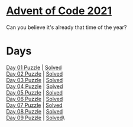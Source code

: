 # [Advent of Code 2021](https://adventofcode.com/2021/about)

Can you believe it's already that time of the year?

# Days

[Day 01 Puzzle](https://adventofcode.com/2021/day/1) | [Solved](day1/puzzle.py)\
[Day 02 Puzzle](https://adventofcode.com/2021/day/2) | [Solved](day2/puzzle.py)\
[Day 03 Puzzle](https://adventofcode.com/2021/day/3) | [Solved](day3/puzzle.py)\
[Day 04 Puzzle](https://adventofcode.com/2021/day/4) | [Solved](day4/puzzle.py)\
[Day 05 Puzzle](https://adventofcode.com/2021/day/5) | [Solved](day5/puzzle.py)\
[Day 06 Puzzle](https://adventofcode.com/2021/day/6) | [Solved](day6/puzzle.py)\
[Day 07 Puzzle](https://adventofcode.com/2021/day/7) | [Solved](day7/puzzle.py)\
[Day 08 Puzzle](https://adventofcode.com/2021/day/8) | [Solved](day8/puzzle.py)\
[Day 09 Puzzle](https://adventofcode.com/2021/day/9) | [Solved](day9/puzzle.py)\ 
<!-- [Day 10 Puzzle](https://adventofcode.com/2021/day/10) | [Solved](day10/puzzle.py)\ -->
<!-- [Day 11 Puzzle](https://adventofcode.com/2021/day/11) | [Solved](day11/puzzle.py)\ -->
<!-- [Day 12 Puzzle](https://adventofcode.com/2021/day/12) | [Solved](day12/puzzle.py)\ -->
<!-- [Day 13 Puzzle](https://adventofcode.com/2021/day/13) | [Solved](day13/puzzle.py)\ -->
<!-- [Day 14 Puzzle](https://adventofcode.com/2021/day/14) | [Solved](day14/puzzle.py)\ -->
<!-- [Day 15 Puzzle](https://adventofcode.com/2021/day/15) | [Solved](day15/puzzle.py)\ -->
<!-- [Day 16 Puzzle](https://adventofcode.com/2021/day/16) | [Solved](day16/puzzle.py)\ -->
<!-- [Day 17 Puzzle](https://adventofcode.com/2021/day/16) | [Solved](day17/puzzle.py)\ -->
<!-- [Day 18 Puzzle](https://adventofcode.com/2021/day/16) | [Solved](day18/puzzle.py)\ -->
<!-- [Day 19 Puzzle](https://adventofcode.com/2021/day/16) | [Solved](day19/puzzle.py)\ -->
<!-- [Day 20 Puzzle](https://adventofcode.com/2021/day/16) | [Solved](day20/puzzle.py)\ -->
<!-- [Day 21 Puzzle](https://adventofcode.com/2021/day/16) | [Solved](day21/puzzle.py)\ -->
<!-- [Day 22 Puzzle](https://adventofcode.com/2021/day/16) | [Solved](day22/puzzle.py)\ -->
<!-- [Day 23 Puzzle](https://adventofcode.com/2021/day/16) | [Solved](day23/puzzle.py)\ -->
<!-- [Day 24 Puzzle](https://adventofcode.com/2021/day/16) | [Solved](day24/puzzle.py)\ -->
<!-- [Day 25 Puzzle](https://adventofcode.com/2021/day/16) | [Solved](day25/puzzle.py)\ -->